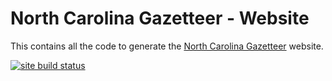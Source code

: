# North Carolina Gazetteer - Website

This contains all the code to generate the
[North Carolina Gazetteer](https://ncgazetteer.org) website.

[![site build status](https://github.com/ncgaz/ncg-www/actions/workflows/build-site.yml/badge.svg)](https://github.com/ncgaz/ncg-www/actions/workflows/build-site.yml)
